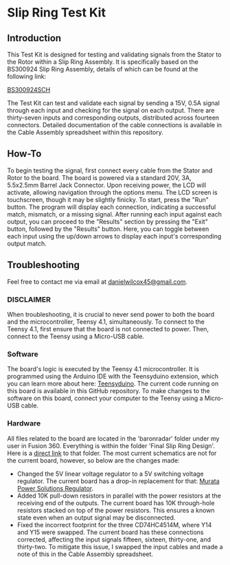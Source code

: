# **Slip Ring Test Kit**

## Introduction

This Test Kit is designed for testing and validating signals from the Stator to the Rotor within a Slip Ring Assembly. It is specifically based on the BS300924 Slip Ring Assembly, details of which can be found at the following link:

[BS300924SCH](https://baronservices.sharepoint.com/:u:/r/sites/PedestalDesign/_layouts/15/doc2.aspx?sourcedoc=%7BB981873C-AACA-43B1-A3F6-C8AE7189F0F1%7D&file=BS300646SCH_Slipring-Schematic_Baron-Pedestal_REVA.vsdx&action=default&mobileredirect=true&cid=556b9e5a-854f-46d5-ad45-b941565b529f)

The Test Kit can test and validate each signal by sending a 15V, 0.5A signal through each input and checking for the signal on each output. There are thirty-seven inputs and corresponding outputs, distributed across fourteen connectors. Detailed documentation of the cable connections is available in the Cable Assembly spreadsheet within this repository.

## How-To

To begin testing the signal, first connect every cable from the Stator and Rotor to the board. The board is powered via a standard 20V, 3A, 5.5x2.5mm Barrel Jack Connector. Upon receiving power, the LCD will activate, allowing navigation through the options menu. The LCD screen is touchscreen, though it may be slightly finicky. To start, press the "Run" button. The program will display each connection, indicating a successful match, mismatch, or a missing signal. After running each input against each output, you can proceed to the "Results" section by pressing the "Exit" button, followed by the "Results" button. Here, you can toggle between each input using the up/down arrows to display each input's corresponding output match.

## Troubleshooting

Feel free to contact me via email at danielwilcox45@gmail.com.

### DISCLAIMER

When troubleshooting, it is crucial to never send power to both the board and the microcontroller, Teensy 4.1, simultaneously. To connect to the Teensy 4.1, first ensure that the board is not connected to power. Then, connect to the Teensy using a Micro-USB cable.

### Software

The board's logic is executed by the Teensy 4.1 microcontroller. It is programmed using the Arduino IDE with the Teensyduino extension, which you can learn more about here: [Teensyduino](https://www.pjrc.com/teensy/td_download.html). The current code running on this board is available in this GitHub repository. To make changes to the software on this board, connect your computer to the Teensy using a Micro-USB cable.

### Hardware

All files related to the board are located in the 'baronradar' folder under my user in Fusion 360. Everything is within the folder 'Final Slip Ring Design'. Here is a [direct link](https://baronweather.autodesk360.com/g/projects/20230725658425551/data/dXJuOmFkc2sud2lwcHJvZDpmcy5mb2xkZXI6Y28ueGd3b3lNM2lUS0drOFgyQ05lYmlyUQ==) to that folder. The most current schematics are not for the current board, however, so below are the changes made:
- Changed the 5V linear voltage regulator to a 5V switching voltage regulator. The current board has a drop-in replacement for that: [Murata Power Solutions Regulator](https://www.digikey.com/en/products/detail/murata-power-solutions-inc/OKI-78SR-5-1-5-W36-C/2259781).
- Added 10K pull-down resistors in parallel with the power resistors at the receiving end of the outputs. The current board has 10K through-hole resistors stacked on top of the power resistors. This ensures a known state even when an output signal may be disconnected.
- Fixed the incorrect footprint for the three CD74HC4514M, where Y14 and Y15 were swapped. The current board has these connections corrected, affecting the input signals fifteen, sixteen, thirty-one, and thirty-two. To mitigate this issue, I swapped the input cables and made a note of this in the Cable Assembly spreadsheet.




